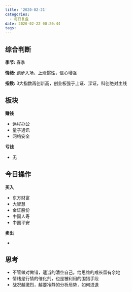 ```yaml
---
title: '2020-02-21'
categories:
  - 每日复盘
date: 2020-02-22 00:20:44
tags:
---
```

## 综合判断
**季节:** 春季

**情绪:** 跑步入场，上涨惯性，信心增强

**指数:** 3大指数再创新高，创业板强于上证、深证，科创绝对主线

## 板块
**赚钱**

- 远程办公
- 量子通讯
- 网络安全

**亏钱**

- 无

## 今日操作
**买入**

- 东方财富
- 大智慧
- 金证股份
- 中国人寿
- 中国平安

**卖出**

- 

## 思考
- 不管做对做错，适当的清空自己，给思维的成长留有余地
- 情绪是行情的催化剂，也是被利用的围猎手段
- 战况越激烈，越要冷静的分析局势，如何进退